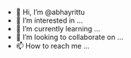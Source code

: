 - 👋 Hi, I’m @abhayrittu
- 👀 I’m interested in ...
- 🌱 I’m currently learning ...
- 💞️ I’m looking to collaborate on ...
- 📫 How to reach me ...

<!---
abhayrittu/abhayrittu is a ✨ special ✨ repository because its `README.md` (this file) appears on your GitHub profile.
You can click the Preview link to take a look at your changes.
--->
